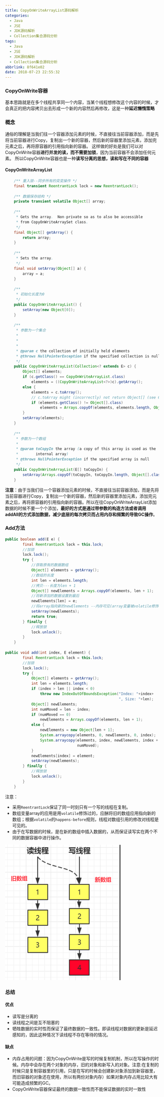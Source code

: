 ```yaml
---
title: CopyOnWriteArrayList源码解析
categories:
  - Java
  - JSE
  - JDK源码解析
  - Collection集合源码分析
tags:
  - Java
  - JSE
  - JDK源码解析
  - Collection集合源码分析
abbrlink: 8f641e02
date: 2018-07-23 22:55:32
---
```

### CopyOnWrite容器

基本思路就是在多个线程共享同一个内容，当某个线程想修改这个内容的时候，才会真正的把内容拷贝出去形成一个新的内容然后再修改，这是一种**延迟懒惰策略**

### 概念

通俗的理解是当我们往一个容器添加元素的时候，不直接往当前容器添加，而是先将当前容器进行Copy，复制出一个新的容器，然后新的容器里添加元素，添加完元素之后，再将原容器的引用指向新的容器。
 这样做的好处是我们可以对CopyOnWrite容器**进行并发的读，而不需要加锁**，因为当前容器不会添加任何元素。
 所以CopyOnWrite容器也是一种**读写分离的思想，读和写在不同的容器**

#### CopyOnWriteArrayList

```java
    /** 重入锁--同步所有的突变操作 */
    final transient ReentrantLock lock = new ReentrantLock();

    /** 数据保存结构 */
    private transient volatile Object[] array;

    /**
     * Gets the array.  Non-private so as to also be accessible
     * from CopyOnWriteArraySet class.
     */
    final Object[] getArray() {
        return array;
    }

    /**
     * Sets the array.
     */
    final void setArray(Object[] a) {
        array = a;
    }

    /**
     * 初始化长度为0
     */
    public CopyOnWriteArrayList() {
        setArray(new Object[0]);
    }

    /**
     * 参数为一个集合
     * 
     * 
     *
     * @param c the collection of initially held elements
     * @throws NullPointerException if the specified collection is null
     */
    public CopyOnWriteArrayList(Collection<? extends E> c) {
        Object[] elements;
        if (c.getClass() == CopyOnWriteArrayList.class)
            elements = ((CopyOnWriteArrayList<?>)c).getArray();
        else {
            elements = c.toArray();
            // c.toArray might (incorrectly) not return Object[] (see 6260652)
            if (elements.getClass() != Object[].class)
                elements = Arrays.copyOf(elements, elements.length, Object[].class);
        }
        setArray(elements);
    }

    /**
     * 参数为一个数组
     *
     * @param toCopyIn the array (a copy of this array is used as the
     *        internal array)
     * @throws NullPointerException if the specified array is null
     */
    public CopyOnWriteArrayList(E[] toCopyIn) {
        setArray(Arrays.copyOf(toCopyIn, toCopyIn.length, Object[].class));
    }
```

**注意**：由于当我们往一个容器添加元素的时候，不直接往当前容器添加，而是先将当前容器进行Copy，复制出一个新的容器，然后新的容器里添加元素，添加完元素之后，再将原容器的引用指向新的容器。所以在往CopyOnWriteArrayList添加数据的时候不要一个个添加，**最好的方式是通过带参数的构造方法或者调用addAll的方式添加数据，减少底层的每次拷贝而占用内存和频繁的导致GC操作**。

### Add方法

```java
public boolean add(E e) {
        final ReentrantLock lock = this.lock;
    	//加锁
        lock.lock();
        try {
            //获取原有的数据数组
            Object[] elements = getArray();
            //数组的长度
            int len = elements.length;
            //拷贝---长度为len + 1
            Object[] newElements = Arrays.copyOf(elements, len + 1);
            //将新添加的数据设置到最后
            newElements[len] = e;
            //将array指向新的newElements --内存可见(array变量被volatile修饰)
            setArray(newElements);
            return true;
        } finally {
            //释放锁
            lock.unlock();
        }
    }    

public void add(int index, E element) {
        final ReentrantLock lock = this.lock;
        //加锁
        lock.lock();
        try {
            Object[] elements = getArray();
            int len = elements.length;
            if (index > len || index < 0)
                throw new IndexOutOfBoundsException("Index: "+index+
                                                    ", Size: "+len);
            Object[] newElements;
            int numMoved = len - index;
            if (numMoved == 0)
                newElements = Arrays.copyOf(elements, len + 1);
            else {
                newElements = new Object[len + 1];
                System.arraycopy(elements, 0, newElements, 0, index);
                System.arraycopy(elements, index, newElements, index + 1,
                                 numMoved);
            }
            newElements[index] = element;
            setArray(newElements);
        } finally {
            //释放锁
            lock.unlock();
        }
    }
```

注意：

- 采用`ReentrantLock`保证了同一时刻只有一个写的线程在复制。
- 数组变量array的应用是用`volatile`修饰过的，应酬将旧的数组应用指向新的数组；根据`volatile`的`happens-before`规则，线程对数组引用的修改对线程是可见的。
- 由于在写数据的时候，是在新的数组中插入数据的，从而保证读写实在两个不同的数据容器中进行操作。

![图示](https://github.com/mxsm/document/blob/master/image/JSE/CopyOnWriteArrayList.png?raw=true)

### 总结

#### 优点

- 读写是分离的
- 读线程之间是互不阻塞的
- 牺牲数据的实时性而保证了最终数据的一致性。即读线程对数据的更新是延迟感知的，因此这种情况下读线程不存在等待的情况。

#### 缺点

- 内存占用的问题：因为CopyOnWrite是写的时候复制机制，所以在写操作的时候。内存中会存在两个对象的内存，旧的对象和新写入的对象。注意:在复制的时候只是复制容器里的引用，只是在写的时候会创建新对象添加到新容器里，而旧容器的对象还在使用，所以有两份对象内存）如果对象内存占用比较大有可能造成频繁的GC。
- CopyOnWrite容器保证最终的数据一致性而不能保证数据的实时一致性
